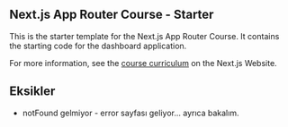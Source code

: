## Next.js App Router Course - Starter

This is the starter template for the Next.js App Router Course. It contains the starting code for the dashboard application.

For more information, see the [course curriculum](https://nextjs.org/learn) on the Next.js Website.


## Eksikler

- notFound gelmiyor - error sayfası geliyor... ayrıca bakalım.
